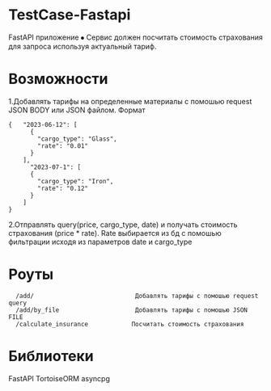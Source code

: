 # TestCase-Fastapi
FastAPI приложение ⦁	Сервис должен посчитать стоимость страхования для запроса используя актуальный тариф.

# Возможности
1.Добавлять тарифы на определенные материалы с помошью request JSON BODY или JSON файлом.
  Формат 
  
    {   "2023-06-12": [
          {
            "cargo_type": "Glass",
            "rate": "0.01"
          }
        ],
          "2023-07-1": [
          {
            "cargo_type": "Iron",
            "rate": "0.12"
          }
        ]
    }

2.Отправлять query(price, cargo_type, date) и получать  стоимость страхования (price * rate). Rate выбирается из бд с помошью фильтрации исходя из параметров date и cargo_type

# Роуты

      /add/                            Добавлять тарифы с помошью request query
      /add/by_file                     Добавлять тарифы с помошью JSON FILE
      /calculate_insurance            Посчитать стоимость страхования 

# Библиотеки 

  FastAPI
  TortoiseORM
  asyncpg
  


    

